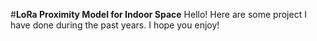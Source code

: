 #**LoRa Proximity Model for Indoor Space**
Hello!
Here are some project I have done during the past years. 
I hope you enjoy!
